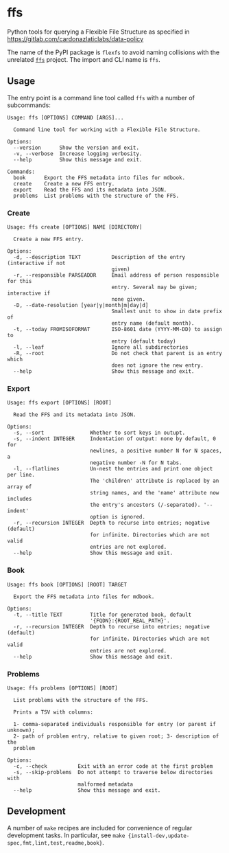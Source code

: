 # ffs

Python tools for querying a Flexible File Structure as specified in <https://gitlab.com/cardonazlaticlabs/data-policy>

The name of the PyPI package is `flexfs` to avoid naming collisions with the unrelated [`ffs`](https://pypi.org/project/ffs/) project.
The import and CLI name is `ffs`.

## Usage

The entry point is a command line tool called `ffs` with a number of subcommands:

```_main
Usage: ffs [OPTIONS] COMMAND [ARGS]...

  Command line tool for working with a Flexible File Structure.

Options:
  --version      Show the version and exit.
  -v, --verbose  Increase logging verbosity.
  --help         Show this message and exit.

Commands:
  book      Export the FFS metadata into files for mdbook.
  create    Create a new FFS entry.
  export    Read the FFS and its metadata into JSON.
  problems  List problems with the structure of the FFS.
```

### Create

```_create
Usage: ffs create [OPTIONS] NAME [DIRECTORY]

  Create a new FFS entry.

Options:
  -d, --description TEXT          Description of the entry (interactive if not
                                  given)
  -r, --responsible PARSEADDR     Email address of person responsible for this
                                  entry. Several may be given; interactive if
                                  none given.
  -D, --date-resolution [year|y|month|m|day|d]
                                  Smallest unit to show in date prefix of
                                  entry name (default month).
  -t, --today FROMISOFORMAT       ISO-8601 date (YYYY-MM-DD) to assign to
                                  entry (default today)
  -l, --leaf                      Ignore all subdirectories
  -R, --root                      Do not check that parent is an entry which
                                  does not ignore the new entry.
  --help                          Show this message and exit.
```

### Export

```_export
Usage: ffs export [OPTIONS] [ROOT]

  Read the FFS and its metadata into JSON.

Options:
  -s, --sort               Whether to sort keys in outupt.
  -s, --indent INTEGER     Indentation of output: none by default, 0 for
                           newlines, a positive number N for N spaces, a
                           negative number -N for N tabs.
  -l, --flatlines          Un-nest the entries and print one object per line.
                           The 'children' attribute is replaced by an array of
                           string names, and the 'name' attribute now includes
                           the entry's ancestors (/-separated). '--indent'
                           option is ignored.
  -r, --recursion INTEGER  Depth to recurse into entries; negative (default)
                           for infinite. Directories which are not valid
                           entries are not explored.
  --help                   Show this message and exit.
```

### Book

```_book
Usage: ffs book [OPTIONS] [ROOT] TARGET

  Export the FFS metadata into files for mdbook.

Options:
  -t, --title TEXT         Title for generated book, default
                           '{FQDN}:{ROOT_REAL_PATH}'.
  -r, --recursion INTEGER  Depth to recurse into entries; negative (default)
                           for infinite. Directories which are not valid
                           entries are not explored.
  --help                   Show this message and exit.
```

### Problems

```_problems
Usage: ffs problems [OPTIONS] [ROOT]

  List problems with the structure of the FFS.

  Prints a TSV with columns:

  1- comma-separated individuals responsible for entry (or parent if unknown);
  2- path of problem entry, relative to given root; 3- description of the
  problem

Options:
  -c, --check          Exit with an error code at the first problem
  -s, --skip-problems  Do not attempt to traverse below directories with
                       malformed metadata
  --help               Show this message and exit.
```

## Development

A number of `make` recipes are included for convenience of regular development tasks.
In particular, see `make {install-dev,update-spec,fmt,lint,test,readme,book}`.
